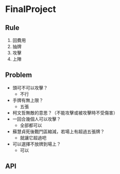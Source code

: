 # FinalProject

## Rule

1. 回費用
1. 抽牌
1. 攻擊
1. 上陣

## Problem

- 頭可不可以攻擊？
  - 不行
- 手牌有無上限？
  - 五張
- 柯文哲無敵的意思？（不能攻擊或被攻擊時不受傷害）
- 一回合幾個人可以攻擊？
  - 全部都可以
- 蘇慧貞死後戰鬥區縮減，若場上有超過五張牌？
  - 就讓它超過吧
- 可以選擇不放牌到場上？
  - 可以
## API
